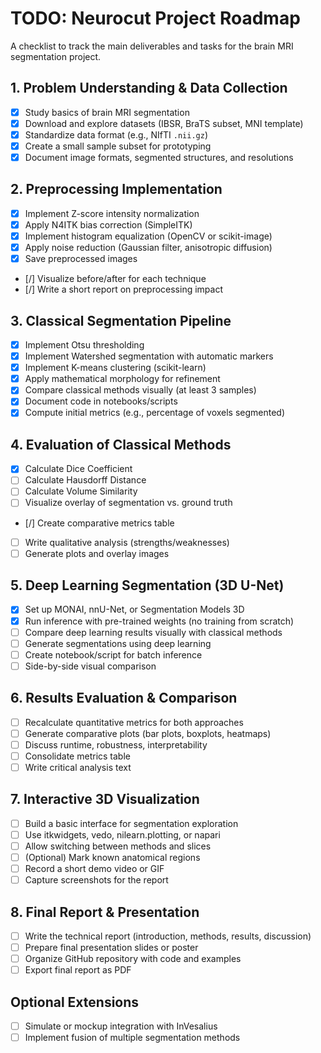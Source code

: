 # TODO: Neurocut Project Roadmap

A checklist to track the main deliverables and tasks for the brain MRI segmentation project.

## 1. Problem Understanding & Data Collection
- [x] Study basics of brain MRI segmentation
- [x] Download and explore datasets (IBSR, BraTS subset, MNI template)
- [x] Standardize data format (e.g., NIfTI `.nii.gz`)
- [x] Create a small sample subset for prototyping
- [x] Document image formats, segmented structures, and resolutions

## 2. Preprocessing Implementation
- [x] Implement Z-score intensity normalization
- [x] Apply N4ITK bias correction (SimpleITK)
- [x] Implement histogram equalization (OpenCV or scikit-image)
- [x] Apply noise reduction (Gaussian filter, anisotropic diffusion)
- [x] Save preprocessed images
- [/] Visualize before/after for each technique
- [/] Write a short report on preprocessing impact

## 3. Classical Segmentation Pipeline
- [x] Implement Otsu thresholding
- [x] Implement Watershed segmentation with automatic markers
- [x] Implement K-means clustering (scikit-learn)
- [x] Apply mathematical morphology for refinement
- [x] Compare classical methods visually (at least 3 samples)
- [x] Document code in notebooks/scripts
- [x] Compute initial metrics (e.g., percentage of voxels segmented)

## 4. Evaluation of Classical Methods
- [x] Calculate Dice Coefficient
- [ ] Calculate Hausdorff Distance
- [ ] Calculate Volume Similarity
- [ ] Visualize overlay of segmentation vs. ground truth
- [/] Create comparative metrics table
- [ ] Write qualitative analysis (strengths/weaknesses)
- [ ] Generate plots and overlay images

## 5. Deep Learning Segmentation (3D U-Net)
- [x] Set up MONAI, nnU-Net, or Segmentation Models 3D
- [x] Run inference with pre-trained weights (no training from scratch)
- [ ] Compare deep learning results visually with classical methods
- [ ] Generate segmentations using deep learning
- [ ] Create notebook/script for batch inference
- [ ] Side-by-side visual comparison

## 6. Results Evaluation & Comparison
- [ ] Recalculate quantitative metrics for both approaches
- [ ] Generate comparative plots (bar plots, boxplots, heatmaps)
- [ ] Discuss runtime, robustness, interpretability
- [ ] Consolidate metrics table
- [ ] Write critical analysis text

## 7. Interactive 3D Visualization
- [ ] Build a basic interface for segmentation exploration
- [ ] Use itkwidgets, vedo, nilearn.plotting, or napari
- [ ] Allow switching between methods and slices
- [ ] (Optional) Mark known anatomical regions
- [ ] Record a short demo video or GIF
- [ ] Capture screenshots for the report

## 8. Final Report & Presentation
- [ ] Write the technical report (introduction, methods, results, discussion)
- [ ] Prepare final presentation slides or poster
- [ ] Organize GitHub repository with code and examples
- [ ] Export final report as PDF

## Optional Extensions
- [ ] Simulate or mockup integration with InVesalius
- [ ] Implement fusion of multiple segmentation methods 